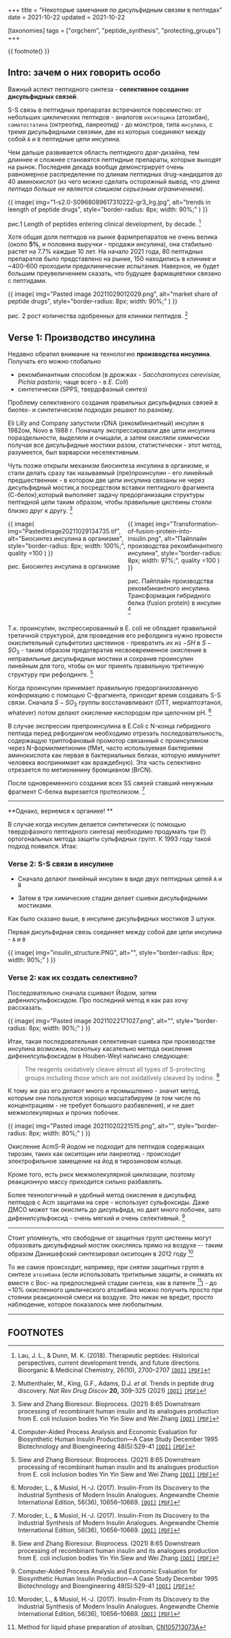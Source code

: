 +++
title = "Некоторые замечания по дисульфидным связям в пептидах"
date = 2021-10-22
updated = 2021-10-22

[taxonomies] 
tags = ["orgchem", "peptide_synthesis", "protecting_groups"]
+++


{{
  footnote()
}}

## Intro: зачем о них говорить особо

Важный аспект пептидного синтеза - **селективное создание дисульфидных связей**.

S-S связь в пептидных препаратах встречаются повсеместно: от небольших циклических пептидов - аналогов `окситоцина` (атозибан), `соматостатина` (октреотид, ланреотид) - до монстров, типа `инсулина`, с тремя дисульфидными связями, две из которых соединяют между собой `А` и `В` пептидные цепи инсулина. 

Чем дальше развивается область пептидного драг-дизайна, тем длиннее и сложнее становятся пептидные препараты, которые выходят на рынок. Последняя декада вообще демонстрирует очень равномерное распределение по длинам пептидных drug-кандидатов до 40 аминокислот (из чего можно сделать осторожный вывод, что *длина пептида больше не является слишком серьезным ограничением*). 

{{ 
  image(
      img="1-s2.0-S0968089617310222-gr3_lrg.jpg", 
      alt="trends in leength of peptide drugs", 
      style="border-radius: 8px; width: 90%;"
  )
}}


рис.1 Length of peptides entering clinical development, by decade. [^1]

Хотя общая доля пептидов на рынке фармпрепаратов не очень велика (около **5%**, и половина выручки - продажи инсулина), она стабильно растет на 7.7% каждые 10 лет. На начало 2021 года, 80 пептидных препаратов было представлено на рынке, 150 находились в клинике и ~400–600 проходили предклинические испытания. Наверное, не будет большим преувеличением сказать, что будущее фармацевтики связано с пептидами.

{{ 
  image(
      img="Pasted image 20211029012029.png", 
      alt="market share of peptide drugs", 
      style="border-radius: 8px; width: 90%;"
  )
}}


рис. 2 рост количества одобренных для клиники пептидов. [^2]


## Verse 1: Производство инсулина

Недавно обратил внимание на технологию **производства инсулина**. 
Получать его можно глобально 

* рекомбинантным способом (в дрожжах - *Saccharomyces cerevisiae, Pichia pastoris*; чаще всего - в *E. Coli*)
* синтетически (SPPS, твердофазный синтез) 

Проблему селективного создания правильных дисульфидных связей в биотех- и синтетическом подходах решают по разному. 

Eli Lilly and Company запустили rDNA (рекомбинантный) инсулин в 1982ом,  Novo в 1988 г. Поначалу экспрессировали две цепи инсулина пораздельности, выделяли и очищали, а затем окисляли химически получая все дисульфидные мостики разом, статистически - этот метод, разумеется, был варварски неселективным. 

Чуть позже открыли механизм биосинтеза инсулина в организме, и стали делать сразу так называемый (пре)проинсулин - его линейный предшественник - в котором две цепи инсулина связаны не через дисульфидный мостик,а посредством вставки пептидного фрагмента (С-белок),который выполняет задачу предорганизации структуры пептидной цепи таким образом, чтобы правильные  цистеины стояли близко друг к другу. [^3]


<div style='display: flex;'>
<div style='flex: 55.5%;'>
{{ 
  image(
      img="Pastedimage20211029134735.tif", 
      alt="Биосинтез инсулина в организме", 
      style="border-radius: 8px; width: 100%;",
      quality =100
  )
}}



рис. Биосинтез инсулина в организме
</div>
<div style='flex: 44.5%;'>
{{ 
  image(
      img="Transformation-of-fusion-protein-into-insulin.png", 
      alt="Пайплайн производства рекомбинантного инсулина", 
      style="border-radius: 8px; width: 97%;",
      quality =100
  )
}}

рис. Пайплайн производства рекомбинантного инсулина. Трансформация гибридного белка (fusion protein) в инсулин [^4]
</div>
</div>



Т.к. проинсулин, экспрессированный в E. coli не обладает правильной третичной структурой, для проведения его рефолдинга нужно провести окислительный сульфитолиз цистеинов - превратить их из $-SH$ в $S-SO_3$ - таким образом предотвратив несвоевременное окисление в неправильные дисульфидные мостики и сохранив проинсулин линейным для того, чтобы он мог принять правильную третичную структуру при рефолдинге. [^3]

Когда проинсулин принимает правильную предорганизованную конформацию с помощью C-фрагмента, приходит время создавать S-S связи. Сначала  $S-SO_3$ группы восстанавливают (DTT, меркаптоэтанол, whatever) потом делают окисление кислородом при щелочном pH. [^5]

 В случае экспрессии препроинсулина в E.Coli c N-конца гибридного пептида перед рефолдингом необходимо отрезать последовательность, содержащую триптофановый промотор связанный с проинсулином через N-формилметионин (fMet, часто используемая бактериями аминокислота как первая в бактериальных белках, которую иммунитет человека воспринимает как враждебную). Эта часть селективно отрезается по метионинину бромцианом (BrCN). 
 
 После одновременного создания всех SS связей ставший ненужным фрагмент С-белка вырезается протеолизом. [^5]


---

**Однако, вернемся к органике! **

В случае когда инсулин делается синтетически (с помощью твердофазного пептидного синтеза) необходимо продумать три (!) ортогональных метода защиты сульфидных групп. К 1993 году такой подход появился. Итак: 

### Verse 2: S-S связи в инсулине  

- Сначала делают линейный инсулин в виде двух пептидных цепей `А` и `В`

- Затем в три химические стадии делает сшивки дисульфидными мостиками. 

Как было сказано выше, в инсулине дисульфидных мостиков 3 штуки. 

Первая дисульфидная связь соединяет между собой две цепи инсулина - `А` и `В`

{{ 
  image(
      img="insulin_structure.PNG", 
      alt="", 
      style="border-radius: 8px; width: 90%;"
  )
}}


### Verse 2: как их создать селективно? 

Последовательно сначала сшивают Йодом, затем дифенилсульфоксидом. Про последний метод я как раз хочу рассказать.

{{ 
  image(
      img="Pasted image 20211022171027.png", 
      alt="", 
      style="border-radius: 8px; width: 90%;"
  )
}}


Итак, такая последовательная селективная сшивка при производстве инсулина возможна, поскольку касательно метода окисления дифенилсульфоксидом в Houben-Weyl написано следующее:

>The reagents oxidatively cleave almost all types of S-protecting groups including those which are not oxidatively cleaved by iodine. [^3]

К тому же раз его делают много и промышленно - значит метод, которым они пользуются хорошо масштабируем (в том числе по концентрациям - не требует большого разбавления), и не дает межмолекулярных и прочих побочек.

{{ 
  image(
      img="Pasted image 20211020221515.png", 
      alt="", 
      style="border-radius: 8px; width: 80%;"
  )
}}


Окисление AcmS-R йодом не подходит для пептидов содержащих тирозин, таких как окситоцин или ланреотид - происходит электрофильное замещение на йод в тирозиновом кольце. 

Кроме того, есть риск межмолекулярной циклизации, поэтому реакционную массу приходится сильно разбавлять.

Более технологичный и удобный метод окисления в дисульфид пептидов с Acm зацитами на сере - использует сульфоксиды. Даже ДМСО может так окислить до дисульфида, но дает много побочек, зато дифенилсульфоксид - очень мягкий и очень селективный. [^4]


---

Стоит упомянуть, что свободные от защитных групп цистеины могут образовать дисульфидный мостик окисляясь прямо на воздухе -- таким образом Данишефский синтезировал окситоцин в 2012 году  [^5]

То же самое происходит, например, при снятии защитных групп в синтезе `атозибана` (если использовать тритильные защиты, и снимать их вместе с Boc- на предпоследней стадии синтеза, как в патенте [^6]) - до ~10% окисленного циклического атозибана можно получить просто при стоянии реакционной смеси на воздухе. Это никак не вредит, просто наблюдение, которое показалось мне любопытным.

---

## FOOTNOTES

[^1]: Lau, J. L., & Dunn, M. K. (2018). Therapeutic peptides: Historical perspectives, current development trends, and future directions. Bioorganic & Medicinal Chemistry, 26(10), 2700–2707 [`[DOI]`](https://doi.org/10.1016/j.bmc.2017.06.052) [`[PDF]`](literature/lau2017.pdf)

[^2]: Muttenthaler, M., King, G.F., Adams, D.J. _et al._ Trends in peptide drug discovery. _Nat Rev Drug Discov_ **20,** 309–325 (2021) [`[DOI]`](https://doi.org/10.1038/s41573-020-00135-8) [`[PDF]`](literature/s41573-020-00135-8.pdf)

[^3]: Siew and Zhang Bioresour. Bioprocess. (2021) 8:65 Downstream processing of recombinant human insulin and its analogues production from E. coli inclusion bodies Yin Yin Siew and Wei Zhang [`[DOI]`](https://doi.org/10.1186/s40643-021-00419-w) [`[PDF]`](s40643-021-00419-w.pdf)

[^4]: Computer-Aided Process Analysis and Economic Evaluation for Biosynthetic Human Insulin Production—A Case Study December 1995 Biotechnology and Bioengineering 48(5):529-41 [`[DOI]`](https://doi.org/10.1002/bit.260480516) [`[PDF]`](Computer-Aided_Process_Analysis_and_Economic_Evalu.pdf)

[^5]: Moroder, L., & Musiol, H.-J. (2017). Insulin-From its Discovery to the Industrial Synthesis of Modern Insulin Analogues. Angewandte Chemie International Edition, 56(36), 10656–10669. [`[DOI]`](https://doi.org/10.1002/anie.201702493) [`[PDF]`](moroder2017.pdf)

[^3]: Houben J., Weyl T. - Houben-Weyl Methods in Organic Chemistry, Synthesis of Peptides. volume e-22b (1999),  p. 110; [`[PDF]`](literature/Houben-Weyl-e-22b(1999).djvu) 

[^4]: Akaji, K., Tatsumi, T., Yoshida, M., Kimura, T., Fujiwara, Y., & Kiso, Y. (1991). Synthesis of cystine-peptide by a new disulphide bond-forming reaction using the siiyl chloride–sulphoxide system. J. Chem. Soc., Chem. Commun., 167–168. [`[DOI]`](https://doi.org/10.1039/C39910000167) [`[PDF]`](literature/akaji1991.pdf) 

[^5]: Wang, T., & Danishefsky, S. J. (2012). Revisiting Oxytocin through the Medium of Isonitriles. Journal of the American Chemical Society, 134(32), 13244–13247. [`[DOI]`](https://doi.org/10.1021/ja3063452) 

[^6]: Method for liquid phase preparation of atosiban, [CN105713073A](https://patents.google.com/patent/CN105713073A/en) 